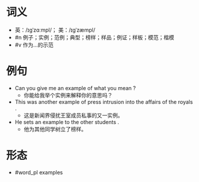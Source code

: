 # 词义
- 英：/ɪɡˈzɑːmpl/； 美：/ɪɡˈzæmpl/
- #n 例子；实例；范例；典型；榜样；样品；例证；样板；模范；楷模
- #v 作为…的示范
# 例句
- Can you give me an example of what you mean ?
	- 你能给我举个实例来解释你的意思吗？
- This was another example of press intrusion into the affairs of the royals .
	- 这是新闻界侵扰王室成员私事的又一实例。
- He sets an example to the other students .
	- 他为其他同学树立了榜样。
# 形态
- #word_pl examples
